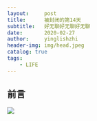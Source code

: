 ```yaml
---
layout:     post
title:      被封闭的第14天
subtitle:   好无聊好无聊好无聊
date:       2020-02-27
author:     yinglishzhi
header-img: img/head.jpeg
catalog: true
tags:
    - LIFE
---
```


## 前言

![](https://c-ssl.duitang.com/uploads/item/201512/31/20151231205613_PdwyJ.png)
